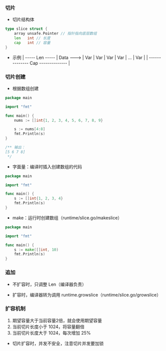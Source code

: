 ### 切片

* 切片结构体

```go
type slice struct {
	array unsafe.Pointer // 指针指向底层数组
	len   int // 长度
	cap   int // 容量
}
```

* 示例
          | ----- Len ----- |
Data ---> | Var | Var | Var | Var | ... | Var |
          | -------------- Cap -------------- |


### 切片创建

* 根据数组创建

```go
package main

import "fmt"

func main() {
	nums := []int{1, 2, 3, 4, 5, 6, 7, 8, 9}

	s := nums[4:8]
	fmt.Println(s)
}

/** 输出：
[5 6 7 8]
 */
```

* 字面量：编译时插入创建数组的代码

```go
package main

import "fmt"

func main() {
	s := []int{1, 2, 3, 4}
	fmt.Println(s)
}
```

* make：运行时创建数组（runtime/slice.go/makeslice）

```go
package main

import "fmt"

func main() {
	s := make([]int, 10)
	fmt.Println(s)
}
```


### 追加

* 不扩容时，只调整 Len（编译器负责）

* 扩容时，编译器转为调用 runtime.growslice（runtime/slice.go/growslice）


### 扩容机制

1. 期望容量大于当前容量2倍，就会使用期望容量
2. 当前切片长度小于 1024，将容量翻倍
3. 当前切片长度大于 1024，每次增加 25%

* 切片扩容时，并发不安全，注意切片并发要加锁
